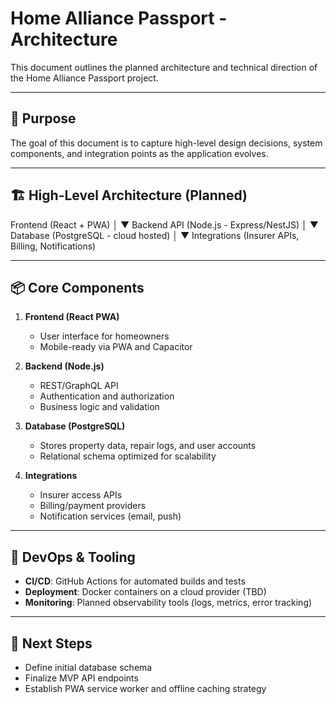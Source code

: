 # Home Alliance Passport - Architecture

This document outlines the planned architecture and technical direction of the Home Alliance Passport project.

---

## 🎯 Purpose
The goal of this document is to capture high-level design decisions, system components, and integration points as the application evolves.

---

## 🏗 High-Level Architecture (Planned)

Frontend (React + PWA)
│
▼
Backend API (Node.js - Express/NestJS)
│
▼
Database (PostgreSQL - cloud hosted)
│
▼
Integrations (Insurer APIs, Billing, Notifications)


---

## 📦 Core Components

1. **Frontend (React PWA)**
   - User interface for homeowners
   - Mobile-ready via PWA and Capacitor

2. **Backend (Node.js)**
   - REST/GraphQL API
   - Authentication and authorization
   - Business logic and validation

3. **Database (PostgreSQL)**
   - Stores property data, repair logs, and user accounts
   - Relational schema optimized for scalability

4. **Integrations**
   - Insurer access APIs
   - Billing/payment providers
   - Notification services (email, push)

---

## 🔧 DevOps & Tooling
- **CI/CD**: GitHub Actions for automated builds and tests  
- **Deployment**: Docker containers on a cloud provider (TBD)  
- **Monitoring**: Planned observability tools (logs, metrics, error tracking)  

---

## 📌 Next Steps
- Define initial database schema  
- Finalize MVP API endpoints  
- Establish PWA service worker and offline caching strategy
